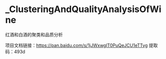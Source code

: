 # _ClusteringAndQualityAnalysisOfWine
红酒和白酒的聚类和品质分析

项目文档链接：https://pan.baidu.com/s/1jJWxwglT0PuQeJCU1eTTvg 
提取码：493d
